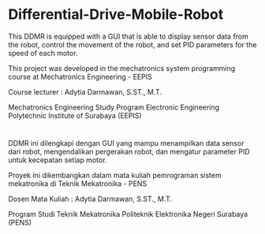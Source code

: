 # Differential-Drive-Mobile-Robot

This DDMR is equipped with a GUI that is able to display sensor data from the robot, control the movement of the robot, and set PID parameters for the speed of each motor.

This project was developed in the mechatronics system programming course at Mechatronics Engineering - EEPIS

Course lecturer : Adytia Darmawan, S.ST., M.T.

Mechatronics Engineering Study Program
Electronic Engineering Polytechnic Institute of Surabaya (EEPIS)

#

DDMR ini dilengkapi dengan GUI yang mampu menampilkan data sensor dari robot, mengendalikan pergerakan robot, dan mengatur parameter PID untuk kecepatan setiap motor.

Proyek ini dikembangkan dalam mata kuliah pemrograman sistem mekatronika di Teknik Mekatronika - PENS

Dosen Mata Kuliah : Adytia Darmawan, S.ST., M.T.

Program Studi Teknik Mekatronika
Politeknik Elektronika Negeri Surabaya (PENS)

#

